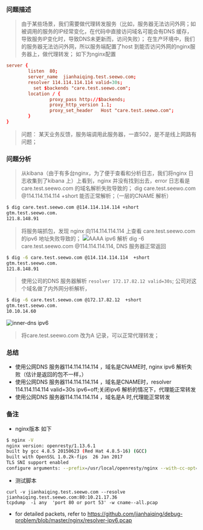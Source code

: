 ### 问题描述

> 由于某些场景，我们需要做代理转发服务（比如，服务器无法访问外网；如被调用的服务的IP经常变化，在代码中直接访问域名可能会有DNS 缓存，导致服务IP变化时，导致DNS未更新而，访问失败）；
> 在生产环境中，我们的服务器无法访问外网，所以服务端配置了host 到能否访问外网的nginx服务器上，做代理转发； 如下为nginx配置

```conf
server {
        listen  80;
        server_name  jianhaiqing.test.seewo.com;
        resolver 114.114.114.114 valid=30s;
	      set $backends "care.test.seewo.com";
        location / {
                proxy_pass http://$backends;
                proxy_http_version 1.1;
                proxy_set_header   Host "care.test.seewo.com";
        }
}
```

> 问题： 某天业务反馈，服务端调用此服务器，一直502，是不是线上网路有问题；

### 问题分析

> 从kibana（由于有多台nginx，为了便于查看和分析日志，我们将nginx 日志收集到了kibana 上）上看到，nginx 并没有找到出去，error 日志看是 care.test.seewo.com 的域名解析失败导致的；
> dig care.test.seewo.com @114.114.114.114 +short 能否正常解析；（一层的CNAME 解析）
``` bash
$ dig care.test.seewo.com @114.114.114.114 +short
gtm.test.seewo.com.
121.8.148.91
```
> 将服务端抓包，发现 nginx 向114.114.114.114 上查看 care.test.seewo.com 的ipv6 地址失败导致的；
![AAAA ipv6 解析](https://ws2.sinaimg.cn/large/006tKfTcgy1g0wl7z98l6j31h609r7b6.jpg)
> dig -6 care.test.seewo.com @114.114.114.114, DNS 服务器正常返回
``` bash
$ dig -6 care.test.seewo.com @114.114.114.114  +short
gtm.test.seewo.com.
121.8.148.91
```
> 使用公司的DNS 服务器解析 `resolver 172.17.82.12 valid=30s`; 公司对这个域名做了内外网分析解析，
``` bash
$ dig -6 care.test.seewo.com @172.17.82.12  +short
gtm.test.seewo.com.
10.10.14.60
```
![inner-dns ipv6](https://ws4.sinaimg.cn/large/006tKfTcgy1g0wqfmzobuj32y70o4x6p.jpg)

> 将care.test.seewo.com 改为A 记录，可以正常代理转发；

### 总结

+ 使用公网DNS 服务器114.114.114.114 ，域名是CNAME时, nginx ipv6 解析失败（估计是返回的包不一样，）
+ 使用公网DNS 服务器114.114.114.114 ，域名是CNAME时，resolver 114.114.114.114 valid=30s ipv6=off;关闭ipv6 解析的情况下，代理能正常转发
+ 使用公网DNS 服务器114.114.114.114 ，域名是A 时,代理能正常转发


### 备注

+ nginx版本 如下
``` bash
$ nginx -V
nginx version: openresty/1.13.6.1
built by gcc 4.8.5 20150623 (Red Hat 4.8.5-16) (GCC)
built with OpenSSL 1.0.2k-fips  26 Jan 2017
TLS SNI support enabled
configure arguments: --prefix=/usr/local/openresty/nginx --with-cc-opt='-O2 -O2 -g -pipe -Wp,-D_FORTIFY_SOURCE=2 -fexceptions -fstack-protector --param=ssp-buffer-size=4 -m64 -mtune=generic' --add-module=../ngx_devel_kit-0.3.0 --add-module=../echo-nginx-module-0.61 --add-module=../xss-nginx-module-0.05 --add-module=../ngx_coolkit-0.2rc3 --add-module=../set-misc-nginx-module-0.31 --add-module=../form-input-nginx-module-0.12 --add-module=../encrypted-session-nginx-module-0.07 --add-module=../srcache-nginx-module-0.31 --add-module=../ngx_lua-0.10.11 --add-module=../ngx_lua_upstream-0.07 --add-module=../headers-more-nginx-module-0.33 --add-module=../array-var-nginx-module-0.05 --add-module=../memc-nginx-module-0.18 --add-module=../redis2-nginx-module-0.14 --add-module=../redis-nginx-module-0.3.7 --add-module=../rds-json-nginx-module-0.15 --add-module=../rds-csv-nginx-module-0.08 --add-module=../ngx_stream_lua-0.0.3 --with-ld-opt=-Wl,-rpath,/usr/local/openresty/luajit/lib --conf-path=/usr/local/nginx/nginx.conf --error-log-path=/usr/local/nginx/log/error.log --http-log-path=/usr/local/nginx/log/access.log --pid-path=/var/run/nginx.pid --lock-path=/var/run/nginx.lock --http-client-body-temp-path=/var/cache/nginx/client_temp --http-proxy-temp-path=/var/cache/nginx/proxy_temp --http-fastcgi-temp-path=/var/cache/nginx/fastcgi_temp --http-uwsgi-temp-path=/var/cache/nginx/uwsgi_temp --http-scgi-temp-path=/var/cache/nginx/scgi_temp --user=nginx --group=nginx --with-http_ssl_module --with-http_realip_module --with-http_addition_module --with-http_sub_module --with-http_dav_module --with-http_flv_module --with-http_mp4_module --with-http_gunzip_module --with-http_gzip_static_module --with-http_random_index_module --with-http_secure_link_module --with-http_stub_status_module --with-http_auth_request_module --with-mail --with-stream --with-mail_ssl_module --with-file-aio --with-ipv6 --add-module=/usr/local/src/nginx-upsync/nginx-upsync-module --add-module=/usr/local/src/ngx_cache_purge-2.3 --add-module=/usr/local/src/nginx-goodies-nginx-sticky-module-ng-08a395c66e42 --with-http_v2_module --with-stream_ssl_module --with-stream --with-stream_ssl_module
```

+ 测试脚本
```
curl -v jianhaiqing.test.seewo.com --resolve jianhaiqing.test.seewo.com:80:10.21.17.36
tcpdump  -i any  'port 80 or port 53' -w cname--all.pcap
```
+ for detailed packets, refer to https://github.com/jianhaiqing/debug-problem/blob/master/nginx/resolver-ipv6.pcap

